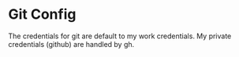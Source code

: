 # Git Config

The credentials for git are default to my work credentials. My private credentials (github) are handled by gh.
